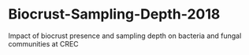 # Biocrust-Sampling-Depth-2018
Impact of biocrust presence and sampling depth on bacteria and fungal communities at CREC
